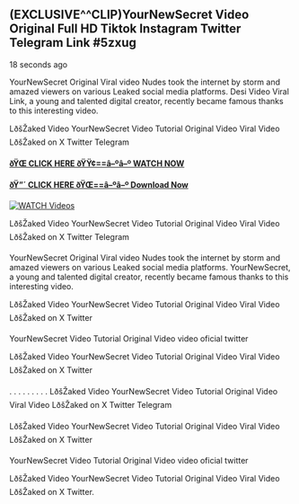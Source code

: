 ## (EXCLUSIVE^^CLIP)YourNewSecret Video Original Full HD Tiktok Instagram Twitter Telegram Link #5zxug

18 seconds ago

YourNewSecret Original Viral video Nudes took the internet by storm and amazed viewers on various Leaked social media platforms. Desi Video Viral Link, a young and talented digital creator, recently became famous thanks to this interesting video.

LðšŽaked Video YourNewSecret Video Tutorial Original Video Viral Video LðšŽaked on X Twitter Telegram

**[ðŸŒ CLICK HERE ðŸŸ¢==â–ºâ–º WATCH NOW](https://clips-mediaa.blogspot.com/2025/02/video-viral-download.html)**

**[ðŸ”´ CLICK HERE ðŸŒ==â–ºâ–º Download Now](https://clips-mediaa.blogspot.com/2025/02/video-viral-download.html)**

[![WATCH Videos](https://i.imgur.com/dJHk4Zq.gif)](https://clips-mediaa.blogspot.com/2025/02/video-viral-download.html)

LðšŽaked Video YourNewSecret Video Tutorial Original Video Viral Video LðšŽaked on X Twitter Telegram

YourNewSecret Original Viral video Nudes took the internet by storm and amazed viewers on various Leaked social media platforms. YourNewSecret, a young and talented digital creator, recently became famous thanks to this interesting video.

LðšŽaked Video YourNewSecret Video Tutorial Original Video Viral Video LðšŽaked on X Twitter

YourNewSecret Video Tutorial Original Video video oficial twitter

LðšŽaked Video YourNewSecret Video Tutorial Original Video Viral Video LðšŽaked on X Twitter

. . . . . . . . . LðšŽaked Video YourNewSecret Video Tutorial Original Video Viral Video LðšŽaked on X Twitter Telegram

LðšŽaked Video YourNewSecret Video Tutorial Original Video Viral Video LðšŽaked on X Twitter

YourNewSecret Video Tutorial Original Video video oficial twitter

LðšŽaked Video YourNewSecret Video Tutorial Original Video Viral Video LðšŽaked on X Twitter.